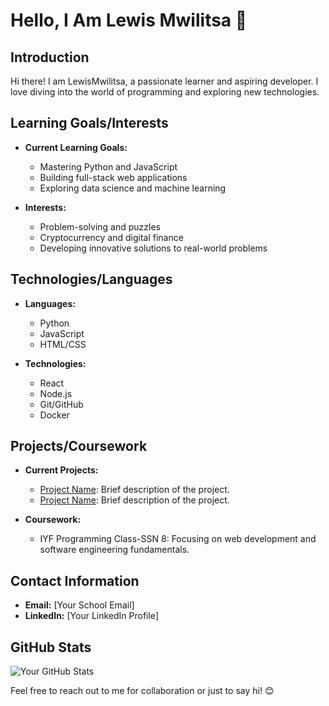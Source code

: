 # Hello, I Am Lewis Mwilitsa 👋

## Introduction
Hi there! I am LewisMwilitsa, a passionate learner and aspiring developer. I love diving into the world of programming and exploring new technologies.

## Learning Goals/Interests
- **Current Learning Goals:** 
  - Mastering Python and JavaScript
  - Building full-stack web applications
  - Exploring data science and machine learning

- **Interests:**
  - Problem-solving and puzzles
  - Cryptocurrency and digital finance
  - Developing innovative solutions to real-world problems

## Technologies/Languages
- **Languages:**
  - Python
  - JavaScript
  - HTML/CSS

- **Technologies:**
  - React
  - Node.js
  - Git/GitHub
  - Docker

## Projects/Coursework
- **Current Projects:**
  - [Project Name](URL): Brief description of the project.
  - [Project Name](URL): Brief description of the project.

- **Coursework:**
  - IYF Programming Class-SSN 8: Focusing on web development and software engineering fundamentals.

## Contact Information
- **Email:** [Your School Email]
- **LinkedIn:** [Your LinkedIn Profile]

## GitHub Stats
![Your GitHub Stats](https://github-readme-stats.vercel.app/api?username=YourGitHubUsername&show_icons=true&theme=dark)

Feel free to reach out to me for collaboration or just to say hi! 😊
